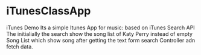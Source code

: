 # iTunesClassApp
iTunes Demo
Its a simple Itunes App for music: based on iTunes Search API 
The initialially the search show the song list of Katy Perry instead of empty Song List which show song 
after getting the text form search Controller adn fetch data.


